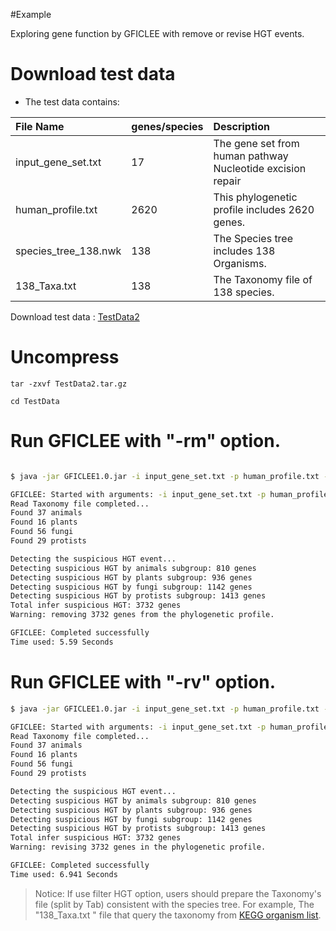 #Example
 
Exploring gene function by GFICLEE  with remove or revise HGT events.

# Download test data

* The test data contains:

| File Name              | genes/species |Description                                               |
|:---------------------- |:--------------|:-------------------------------------------------------- |
|  input_gene_set.txt    |    17         |The gene set from human pathway Nucleotide excision repair|
|  human_profile.txt     |    2620       |This phylogenetic profile includes 2620 genes.            |
|  species_tree_138.nwk  |    138        |The Species tree includes 138 Organisms.                  |
|  138_Taxa.txt          |    138        |The Taxonomy file of 138 species.                         |


Download test data : [TestData2](https://github.com/yangfangs/GFICLEE1.0/blob/master/TestData/TestData2.tar.gz?raw=true)


# Uncompress

```angular2html
tar -zxvf TestData2.tar.gz
```

```angular2html
cd TestData
```

# Run GFICLEE with "-rm" option.

```bash

$ java -jar GFICLEE1.0.jar -i input_gene_set.txt -p human_profile.txt -t species_tree_138.nwk -rm 138_Taxa.txt -o output_file.txt

GFICLEE: Started with arguments: -i input_gene_set.txt -p human_profile.txt -t species_tree_138.nwk -rm 138_Taxa.txt -o output_file.txt
Read Taxonomy file completed...
Found 37 animals
Found 16 plants
Found 56 fungi
Found 29 protists

Detecting the suspicious HGT event...
Detecting suspicious HGT by animals subgroup: 810 genes
Detecting suspicious HGT by plants subgroup: 936 genes
Detecting suspicious HGT by fungi subgroup: 1142 genes
Detecting suspicious HGT by protists subgroup: 1413 genes
Total infer suspicious HGT: 3732 genes
Warning: removing 3732 genes from the phylogenetic profile.

GFICLEE: Completed successfully
Time used: 5.59 Seconds

```

# Run GFICLEE with "-rv" option.

```bash
$ java -jar GFICLEE1.0.jar -i input_gene_set.txt -p human_profile.txt -t species_tree_138.nwk -rv 138_Taxa.txt -o output_file.txt

GFICLEE: Started with arguments: -i input_gene_set.txt -p human_profile.txt -t species_tree_138.nwk -rv 138_Taxa.txt -o output_file.txt
Read Taxonomy file completed...
Found 37 animals
Found 16 plants
Found 56 fungi
Found 29 protists

Detecting the suspicious HGT event...
Detecting suspicious HGT by animals subgroup: 810 genes
Detecting suspicious HGT by plants subgroup: 936 genes
Detecting suspicious HGT by fungi subgroup: 1142 genes
Detecting suspicious HGT by protists subgroup: 1413 genes
Total infer suspicious HGT: 3732 genes
Warning: revising 3732 genes in the phylogenetic profile.

GFICLEE: Completed successfully
Time used: 6.941 Seconds

```

> Notice: If use filter HGT option, users should prepare the Taxonomy's file (split by Tab) consistent with the species tree.
> For example, The "138_Taxa.txt " file that query the taxonomy from [KEGG organism list](http://rest.kegg.jp/list/organism).